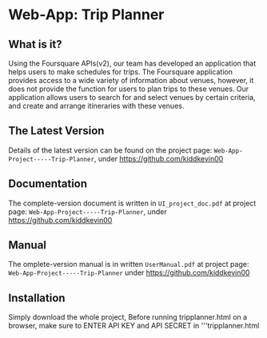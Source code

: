 Web-App: Trip Planner
=====================
   
What is it?
-----------

Using the Foursquare APIs(v2), our team has developed an application that helps users to make schedules for trips. The Foursquare application provides access to a wide variety of information about venues, however, it does not provide the function for users to plan trips to these venues. Our application allows users to search for and select venues by certain criteria, and create and arrange itineraries with these venues.

The Latest Version
------------------

Details of the latest version can be found on the project page:
```Web-App-Project-----Trip-Planner```, under https://github.com/kiddkevin00
   

Documentation
-------------
  
The complete-version document is written in ```UI_project_doc.pdf``` at project page:
```Web-App-Project-----Trip-Planner```, under 
https://github.com/kiddkevin00

Manual
------
  
The omplete-version manual is in written ```UserManual.pdf``` at project page: ```Web-App-Project-----Trip-Planner``` under 
https://github.com/kiddkevin00

Installation
------------
  
Simply download the whole project, Before running tripplanner.html on a browser, make sure to ENTER API KEY and API SECRET in '''tripplanner.html 

 

  
